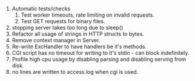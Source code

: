 1. Automatic tests/checks
    1. Test worker timeouts, rate limiting on invalid requests.
    2. Test GET requests for binary files.
2. stopping server takes too long due to sleep()
5. Refactor all usage of strings in HTTP structs to bytes.
6. Remove context manager in Server.
7. Re-write ExcHandler to have handlers be it's methods.
8. CGI script has no timeout for writing to it's stdin - can block indefinitely.
9. Profile high cpu usage by disabling parsing and disabling serving from disk.
10. no lines are written to access.log when cgi is used.
